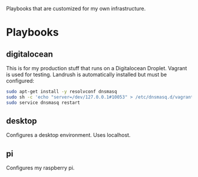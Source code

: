 Playbooks that are customized for my own infrastructure. 

# Playbooks

## digitalocean
This is for my production stuff that runs on a Digitalocean Droplet. Vagrant is used for testing. Landrush is automatically installed but must be configured:

```sh
sudo apt-get install -y resolvconf dnsmasq
sudo sh -c 'echo "server=/dev/127.0.0.1#10053" > /etc/dnsmasq.d/vagrant-landrush'
sudo service dnsmasq restart
```
## desktop
Configures a desktop environment. Uses localhost.

## pi
Configures my raspberry pi.
